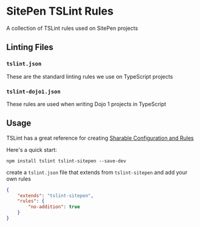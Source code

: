 # SitePen TSLint Rules

A collection of TSLint rules used on SitePen projects

## Linting Files

### `tslint.json`

These are the standard linting rules we use on TypeScript projects

### `tslint-dojo1.json`

These rules are used when writing Dojo 1 projects in TypeScript

## Usage

TSLint has a great reference for creating [Sharable Configuration and Rules](https://palantir.github.io/tslint/2016/03/31/sharable-configurations-rules.html)

Here's a quick start:

```
npm install tslint tslint-sitepen --save-dev
```

create a `tslint.json` file that extends from `tslint-sitepen` and add your own rules

```json
{
    "extends": "tslint-sitepen",
    "rules": {
        "no-addition": true
    }
}
```

